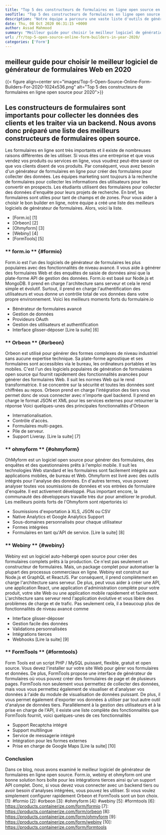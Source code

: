 ```yaml
---
title: "Top 5 des constructeurs de formulaires en ligne open source en l'année 2020" 
seoTitle: "Top 5 des constructeurs de formulaires en ligne open source en l'année 2020" 
description: "Notre équipe a parcouru une vaste liste d'outils de générateur de formulaires et nous avons pour vous de prévoir certains des meilleurs logiciels de générateur de formulaires en ligne." 
date: Thu, 08 Oct 2020 06:31:15 +0000
author: Assad Mahmood
summary: "Meilleur guide pour choisir le meilleur logiciel de génération de formulaire Web en 2020" 
url: /fr/top-5-open-source-online-form-builders-in-year-2020/
categories: ['Form']
---
```


## meilleur guide pour choisir le meilleur logiciel de générateur de formulaires Web en 2020

{{< figure align=center src="images/Top-5-Open-Source-Online-Form-Builders-For-2020-1024x536.png" alt="Top 5 des constructeurs de formulaires en ligne open source pour 2020">}}


## Les constructeurs de formulaires sont importants pour collecter les données des clients et les traiter via un backend. Nous avons donc préparé une liste des meilleurs constructeurs de formulaires open source.
Les formulaires en ligne sont très importants et il existe de nombreuses raisons différentes de les utiliser. Si vous êtes une entreprise et que vous vendez vos produits ou services en ligne, vous voudrez peut-être savoir ce que vos clients disent de vos produits. Par conséquent, vous avez besoin d'un générateur de formulaires en ligne pour créer des formulaires pour collecter des données.
Les équipes marketing sont toujours à la recherche de formulaires pour collecter les informations des utilisateurs pour les convertir en prospects. Les étudiants utilisent des formulaires pour collecter des données d'enquête pour leurs projets de recherche. En bref, les formulaires sont utiles pour tant de champs et de zones.
Pour vous aider à choisir le bon builder en ligne, notre équipe a créé une liste des meilleurs logiciels de générateur de formulaires. Alors, voici la liste.
  * [Form.io] [1]
  * [Orbeon] [2]
  * [Ohmyform] [3]
  * [Webiny] [4]
  * [FormTools] [5]

### ** form.io ** {#formio}
Form.io est l'un des logiciels de générateur de formulaires les plus populaires avec des fonctionnalités de niveau avancé. Il vous aide à générer des formulaires Web et des enquêtes de saisie de données ainsi que la plate-forme API de gestion des données.
Form.io est basé sur Node.js et MongoDB. Il prend en charge l'architecture sans serveur et cela le rend simple et évolutif. Surtout, il prend en charge l'authentification des utilisateurs et vous donne un contrôle total de vos données dans votre propre environnement.
Voici les meilleurs moments forts du formulaire.io
  * Bénérateur de formulaires avancé
  * Gestion de données
  * Provideurs OAuth
  * Gestion des utilisateurs et authentification
  * Interface glisser-déposer
    [Lire la suite] [6]

### ** Orbeon ** {#orbeon}
Orbeon est utilisé pour générer des formes complexes de niveau industriel sans aucune expertise technique. Sa plate-forme agnostique et ses formulaires sont accessibles via le bureau, les ordinateurs portables et les mobiles.
C'est l'un des logiciels populaires de génération de formulaires open source qui fournit rapidement des fonctionnalités avancées pour générer des formulaires Web. Il suit les normes Web qui le rend transformatrice. Il se concentre sur la sécurité et toutes les données sont chiffrées au repos.
Orbeon prend en charge l'intégration des tiers vous permet donc de vous connecter avec n'importe quel backend. Il prend en charge le format JSON et XML pour les services externes pour retourner la réponse
Voici quelques-unes des principales fonctionnalités d'Orbeon
  * Internationalisation.
  * Contrôle d'accès.
  * Formulaires multi-pages.
  * Pile de serveur.
  * Support Liveray.
    [Lire la suite] [7]

### ** ohmyform ** {#ohmyform}
OhMyform est un logiciel open source pour générer des formulaires, des enquêtes et des questionnaires prêts à l'emploi mobile. Il suit les technologies Web standard et les formulaires sont facilement intégrés aux applications mobiles, de bureau et Web.
Ohmyform est livré avec des outils intégrés pour l'analyse des données. En d'autres termes, vous pouvez analyser toutes vos soumissions de données et vos entrées de formulaire d'enquête. Il est activement développé. Plus important encore, la communauté des développeurs travaille très dur pour améliorer le produit.
Les meilleurs points forts de l'Ohmyform sont répertoriés ici
  * Soumissions d'exportation à XLS, JSON ou CSV
  * Native Analytics et Google Analytics Support
  * Sous-domaines personnalisés pour chaque utilisateur
  * Formes intégrées
  * Formulaires en tant qu'API de service.
    [Lire la suite] [8]

### ** Webiny ** {#webiny}
Webiny est un logiciel auto-hébergé open source pour créer des formulaires complets prêts à la production. Ce n'est pas seulement un constructeur de formulaires. Mais, un package complet pour automatiser la plupart des processus commerciaux en ligne.
Webiny est construit sur Node.js et GraphQL et ReactJS. Par conséquent, il prend complètement en charge l'architecture sans serveur. De plus, peut vous aider à créer une API, une application React, une application d'administration complète pour votre produit, votre site Web ou une application mobile rapidement et facilement.
L'architecture sans serveur rend l'application évolutive et vous libère des problèmes de charge et de trafic. Pas seulement cela, il a beaucoup plus de fonctionnalités de niveau avancé comme
  * Interface glisser-déposer
  * Gestion facile des données
  * Validations personnalisées
  * Intégrations tierces
  * Webhooks
    [Lire la suite] [9]

### ** FormTools ** {#formtools}
Form Tools est un script PHP / MySQL puissant, flexible, gratuit et open source. Vous devez l'installer sur votre site Web pour gérer vos formulaires et données. De plus, FormTools propose une interface de générateur de formulaires où vous pouvez créer des formulaires de page et de plusieurs pages.
FormTools non seulement vous permettez de collecter des données, mais vous vous permettez également de visualiser et d'analyser vos données à l'aide du module de visualisation de données puissant. De plus, il vous permet également d'exporter vos données à utiliser par tout autre outil d'analyse de données tiers.
Parallèlement à la gestion des utilisateurs et à la prise en charge de l'API, il existe une liste complète des fonctionnalités que FormTools fournit, voici quelques-unes de ces fonctionnalités
  * Support Recaptcha intégré
  * Support multilingue
  * Service de messagerie intégré
  * Intégration pour les formes externes
  * Prise en charge de Google Maps
    [Lire la suite] [10]

### Conclusion
Dans ce blog, nous avons examiné le meilleur logiciel de générateur de formulaires en ligne open source. Form.io, webiny et ohmyform ont une bonne solution hors boîte pour les intégrations tierces ainsi qu'un support API complet. Donc, si vous devez vous connecter avec un backend tiers ou avoir besoin d'analyses intégrées, vous pouvez les utiliser. Si vous voulez simplement configurer rapidement Orbeon et FormTools sont un bon choix.
[1]: #formio
[2]: #orbeon
[3]: #ohmyform
[4]: #webiny
[5]: #formtools
[6]: https://products.containerize.com/form/formio
[7]: https://products.containerize.com/form/orbeon
[8]: https://products.containerize.com/form/ohmyform
[9]: https://products.containerize.com/form/webiny
[10]: https://products.containerize.com/form/formtools
